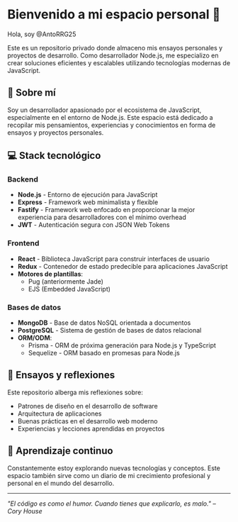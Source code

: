 # Bienvenido a mi espacio personal 👋

Hola, soy @AntoRRG25

Este es un repositorio privado donde almaceno mis ensayos personales y proyectos de desarrollo. Como desarrollador Node.js, me especializo en crear soluciones eficientes y escalables utilizando tecnologías modernas de JavaScript.

## 🧠 Sobre mí

Soy un desarrollador apasionado por el ecosistema de JavaScript, especialmente en el entorno de Node.js. Este espacio está dedicado a recopilar mis pensamientos, experiencias y conocimientos en forma de ensayos y proyectos personales.

## 💻 Stack tecnológico

### Backend
- **Node.js** - Entorno de ejecución para JavaScript
- **Express** - Framework web minimalista y flexible
- **Fastify** - Framework web enfocado en proporcionar la mejor experiencia para desarrolladores con el mínimo overhead
- **JWT** - Autenticación segura con JSON Web Tokens

### Frontend
- **React** - Biblioteca JavaScript para construir interfaces de usuario
- **Redux** - Contenedor de estado predecible para aplicaciones JavaScript
- **Motores de plantillas**:
  - Pug (anteriormente Jade)
  - EJS (Embedded JavaScript)

### Bases de datos
- **MongoDB** - Base de datos NoSQL orientada a documentos
- **PostgreSQL** - Sistema de gestión de bases de datos relacional
- **ORM/ODM**:
  - Prisma - ORM de próxima generación para Node.js y TypeScript
  - Sequelize - ORM basado en promesas para Node.js

## 📝 Ensayos y reflexiones

Este repositorio alberga mis reflexiones sobre:
- Patrones de diseño en el desarrollo de software
- Arquitectura de aplicaciones
- Buenas prácticas en el desarrollo web moderno
- Experiencias y lecciones aprendidas en proyectos

## 🌱 Aprendizaje continuo

Constantemente estoy explorando nuevas tecnologías y conceptos. Este espacio también sirve como un diario de mi crecimiento profesional y personal en el mundo del desarrollo.

---

*"El código es como el humor. Cuando tienes que explicarlo, es malo." – Cory House*
<!---
AntoRRG25/AntoRRG25 is a ✨ special ✨ repository because its `README.md` (this file) appears on your GitHub profile.
You can click the Preview link to take a look at your changes.
--->
